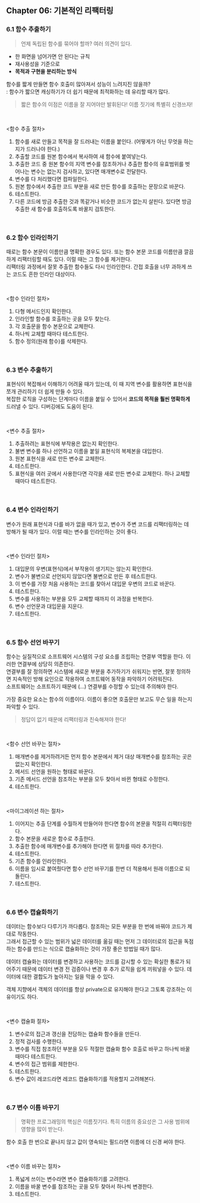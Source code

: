 ## Chapter 06: 기본적인 리팩터링

### 6.1 함수 추출하기

> 언제 독립된 함수를 묶어야 할까? 여러 의견이 있다.
- 한 화면을 넘어가면 안 된다는 규칙
- 재사용성을 기준으로
- **목적과 구현을 분리하는 방식**

함수를 짧게 만들면 함수 호출미 많아져서 성능이 느려지진 않을까?  
: 함수가 짧으면 캐싱하기가 더 쉽기 때문에 최적화하는 데 유리할 때가 많다.

> 짧은 함수의 이점은 이름을 잘 지어야만 발휘된다! 이름 짓기에 특별히 신경쓰자!  

<br>

<함수 추출 절차>
1. 함수를 새로 만들고 목적을 잘 드러내는 이름을 붙인다. (어떻게가 아닌 무엇을 하는지가 드러나야 한다.)
2. 추출할 코드를 원본 함수에서 복사하여 새 함수에 붙여넣는다.
3. 추출한 코드 중 원본 함수의 지역 변수를 참조하거나 추출한 함수의 유효범위를 벗어나는 변수는 없는지 검사하고, 있다면 매개변수로 전달한다.
4. 변수를 다 처리했다면 컴파일한다.
5. 원본 함수에서 추출한 코드 부분을 새로 만든 함수를 호출하는 문장으로 바꾼다.
6. 테스트한다.
7. 다른 코드에 방금 추출한 것과 똑같거나 비슷한 코드가 없는지 살핀다. 있다면 방금 추출한 새 함수를 호출하도록 바꿀지 검토한다.

<br>

### 6.2 함수 인라인하기
때로는 함수 본문이 이름만큼 명확한 경우도 있다. 또는 함수 본문 코드를 이름만큼 깔끔하게 리팩터링할 때도 있다. 이럴 때는 그 함수를 제거한다.  
리팩터링 과정에서 잘못 추출한 함수들도 다시 인라인한다. 간접 호출을 너무 과하게 쓰는 코드도 흔한 인라인 대상이다.

<br>

<함수 인라인 절차>
1. 다형 메서드인지 확인한다.
2. 인라인할 함수를 호출하는 곳을 모두 찾는다.
3. 각 호출문을 함수 본문으로 교체한다.
4. 하나씩 교체할 때마다 테스트한다.
5. 함수 정의(원래 함수)를 삭제한다.

<br>

### 6.3 변수 추출하기
표현식이 복잡해서 이해하기 어려울 때가 있는데, 이 때 지역 변수를 활용하면 표현식을 쪼개 관리하기 더 쉽게 만들 수 있다.  
복잡한 로직을 구성하는 단계마다 이름을 붙일 수 있어서 **코드의 목적을 훨씬 명확하게** 드러낼 수 있다. 디버깅에도 도움이 된다.

<br>

<변수 추출 절차>
1. 추출하려는 표현식에 부작용은 없는지 확인한다.
2. 불변 변수를 하나 선언하고 이름을 붙일 표현식의 복제본을 대입한다.
3. 원본 표현식을 새로 만든 변수로 교체한다.
4. 테스트한다.
5. 표현식을 여러 곳에서 사용한다면 각각을 새로 만든 변수로 교체한다. 하나 교체할 때마다 테스트한다.

<br>

### 6.4 변수 인라인하기
변수가 원래 표현식과 다를 바가 없을 때가 있고, 변수가 주변 코드를 리팩터링하는 데 방해가 될 때가 있다. 이럴 때는 변수를 인라인하는 것이 좋다.

<br>

<변수 인라인 절차>
1. 대입문의 우변(표현식)에서 부작용이 생기지는 않는지 확인한다.
2. 변수가 불변으로 선언되지 않았다면 불변으로 만든 후 테스트한다.
3. 이 변수를 가장 처음 사용하는 코드를 찾아서 대입문 우변의 코드로 바꾼다.
4. 테스트한다.
5. 변수를 사용하는 부분을 모두 교체할 때까지 이 과정을 반복한다.
6. 변수 선언문과 대입문을 지운다.
7. 테스트한다.

<br>

### 6.5 함수 선언 바꾸기
함수는 실질적으로 소프트웨어 시스템의 구성 요소를 조립하는 연결부 역할을 한다. 이러한 연결부에 상당히 의존한다.  
연결부를 잘 정의하면 시스템에 새로운 부분을 추가하기가 쉬워지는 반면, 잘못 정의하면 지속적인 방해 요인으로 작용하여 소프트웨어 동작을 파악하기 어려워진다.  
소프트웨어는 소프트하기 때문에 (...) 연결부를 수정할 수 있는데 주의해야 한다.

가장 중요한 요소는 함수의 이름이다. 이름이 좋으면 호출문만 보고도 무슨 일을 하는지 파악할 수 있다.
> 정답이 없기 때문에 리팩터링과 친숙해져야 한다!

<br>

<함수 선언 바꾸는 절차>
1. 매개변수를 제거하려거든 먼저 함수 본문에서 제거 대상 매개변수를 참조하는 곳은 없는지 확인한다.
2. 메서드 선언을 원하는 형태로 바꾼다.
3. 기존 메서드 선언을 참조하는 부분을 모두 찾아서 바뀐 형태로 수정한다.
4. 테스트한다.

<br>

<마이그레이션 하는 절차>
1. 이어지는 추출 단계를 수월하게 만들어야 한다면 함수의 본문을 적절히 리팩터링한다.
2. 함수 본문을 새로운 함수로 추출한다.
3. 추출한 함수에 매개변수를 추가해야 한다면 위 절차를 따라 추가한다.
4. 테스트한다.
5. 기존 함수를 인라인한다.
6. 이름을 임시로 붙여줬다면 함수 선언 바꾸기를 한번 더 적용해서 원래 이름으로 되돌린다.
7. 테스트한다.

<br>

### 6.6 변수 캡슐화하기
데이터는 함수보다 다루기가 까다롭다. 참조하는 모든 부분을 한 번에 바꿔야 코드가 제대로 작동한다.  
그래서 접근할 수 있는 범위가 넓은 데이터를 옮길 때는 먼저 그 데이터로의 접근을 독점하는 함수를 만드는 식으로 캡슐화하는 것이 가장 좋은 방법일 때가 많다.

데이터 캡슐화는 데이터를 변경하고 사용하는 코드를 감시할 수 있는 확실한 통로가 되어주기 때문에 데이터 변경 전 검증이나 변경 후 추가 로직을 쉽게 끼워넣을 수 있다.
데이터에 대한 결합도가 높아지는 일을 막을 수 있다.

객체 지향에서 객체의 데이터를 항상 private으로 유지해야 한다고 그토록 강조하는 이유이기도 하다.

<br>

<변수 캡슐화 절차>
1. 변수로의 접근과 갱신을 전담하는 캡슐화 함수들을 만든다.
2. 정적 검사를 수행한다.
3. 변수를 직접 참조하던 부분을 모두 적절한 캡슐화 함수 호출로 바꾸고 하나씩 바꿀 때마다 테스트한다.
4. 변수의 접근 범위를 제한한다.
5. 테스트한다.
6. 변수 값이 레코드라면 레코드 캡슐화하기를 적용할지 고려해본다.

<br>

### 6.7 변수 이름 바꾸기
> 명확한 프로그래밍의 핵심은 이름짓기다. 특히 이름의 중요성은 그 사용 범위에 영향을 많이 받는다.

함수 호출 한 번으로 끝나지 않고 값이 영속되는 필드라면 이름에 더 신경 써야 한다.

<br>

<변수 이름 바꾸는 절차>
1. 폭넓게 쓰이는 변수라면 변수 캡슐화하기를 고려한다.
2. 이름을 바꿀 변수를 참조하는 곳을 모두 찾아서 하나씩 변경한다.
3. 테스트한다.
